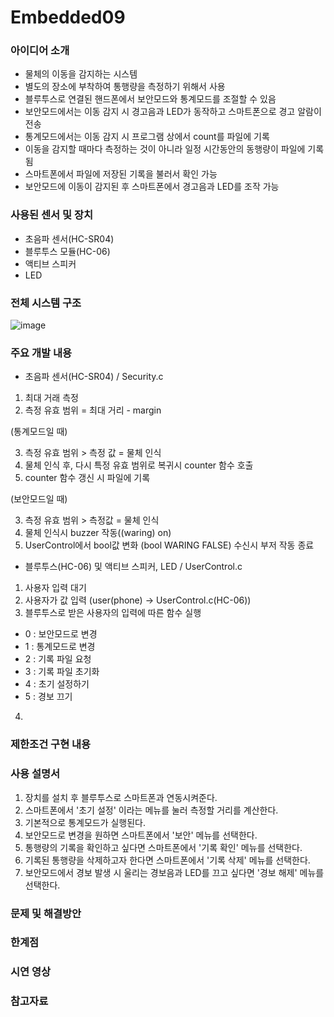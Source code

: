 # Embedded09

### 아이디어 소개
- 물체의 이동을 감지하는 시스템
- 별도의 장소에 부착하여 통행량을 측정하기 위해서 사용
- 블루투스로 연결된 핸드폰에서 보안모드와 통계모드를 조절할 수 있음
- 보안모드에서는 이동 감지 시 경고음과 LED가 동작하고 스마트폰으로 경고 알람이 전송
- 통계모드에서는 이동 감지 시 프로그램 상에서 count를 파일에 기록
- 이동을 감지할 때마다 측정하는 것이 아니라 일정 시간동안의 동행량이 파일에 기록됨
- 스마트폰에서 파일에 저장된 기록을 불러서 확인 가능
- 보안모드에 이동이 감지된 후 스마트폰에서 경고음과 LED를 조작 가능

### 사용된 센서 및 장치
- 초음파 센서(HC-SR04)
- 블루투스 모듈(HC-06)
- 액티브 스피커
- LED

### 전체 시스템 구조
![image](https://user-images.githubusercontent.com/90839233/206896733-0d123e5a-1c0c-40eb-ad86-51fce4951a3b.png)

### 주요 개발 내용
- 초음파 센서(HC-SR04) / Security.c

1. 최대 거래 측정
2. 측정 유효 범위 = 최대 거리 - margin

(통계모드일 때)

3. 측정 유효 범위 > 측정 값 = 물체 인식
4. 물체 인식 후, 다시 특정 유효 범위로 복귀시 counter 함수 호출
5. counter 함수 갱신 시 파일에 기록

(보안모드일 때)

3. 측정 유효 범위 > 측정값 = 물체 인식
4. 물체 인식시 buzzer 작동((waring) on)
5. UserControl에서 bool값 변화 (bool WARING FALSE) 수신시 부저 작동 종료

- 블루투스(HC-06) 및 액티브 스피커, LED / UserControl.c

1. 사용자 입력 대기
2. 사용자가 값 입력 (user(phone) -> UserControl.c(HC-06))
3. 블루투스로 받은 사용자의 입력에 따른 함수 실행
- 0 : 보안모드로 변경
- 1 : 통계모드로 변경
- 2 : 기록 파일 요청
- 3 : 기록 파일 초기화
- 4 : 초기 설정하기
- 5 : 경보 끄기

4. 

### 제한조건 구현 내용

### 사용 설명서
1. 장치를 설치 후 블루투스로 스마트폰과 연동시켜준다.
2. 스마트폰에서 '초기 설정' 이라는 메뉴를 눌러 측정할 거리를 계산한다.
3. 기본적으로 통계모드가 실행된다.
4. 보안모드로 변경을 원하면 스마트폰에서 '보안' 메뉴를 선택한다.
5. 통행량의 기록을 확인하고 싶다면 스마트폰에서 '기록 확인' 메뉴를 선택한다.
6. 기록된 통행량을 삭제하고자 한다면 스마트폰에서 '기록 삭제' 메뉴를 선택한다.
7. 보안모드에서 경보 발생 시 울리는 경보음과 LED를 끄고 싶다면 '경보 해제' 메뉴를 선택한다.

### 문제 및 해결방안

### 한계점

### 시연 영상

### 참고자료







